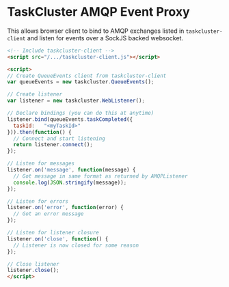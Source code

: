 TaskCluster AMQP Event Proxy
============================

This allows browser client to bind to AMQP exchanges listed in
`taskcluster-client` and listen for events over a SockJS backed websocket.

```html
<!-- Include taskcluster-client -->
<script src="/.../taskcluster-client.js"></script>

<script>
// Create QueueEvents client from taskcluster-client
var queueEvents = new taskcluster.QueueEvents();

// Create listener
var listener = new taskcluster.WebListener();

// Declare bindings (you can do this at anytime)
listener.bind(queueEvents.taskCompleted({
  taskId:   "<myTaskId>"
})).then(function() {
  // Connect and start listening
  return listener.connect();
});

// Listen for messages
listener.on('message', function(message) {
  // Got message in same format as returned by AMQPListener
  console.log(JSON.stringify(message));
});

// Listen for errors
listener.on('error', function(error) {
  // Got an error message
});

// Listen for listener closure
listener.on('close', function() {
  // Listener is now closed for some reason
});

// Close listener
listener.close();
</script>
```

